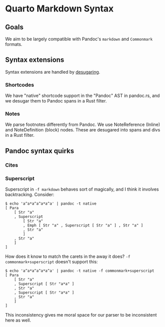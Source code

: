 # Quarto Markdown Syntax

## Goals

We aim to be largely compatible with Pandoc's `markdown` and `Commonmark` formats.

## Syntax extensions

Syntax extensions are handled by [desugaring](https://cs.brown.edu/courses/cs173/2012/book/Desugaring_as_a_Language_Feature.html).

### Shortcodes

We have "native" shortcode support in the "Pandoc" AST in pandoc.rs, and
we desugar them to Pandoc spans in a Rust filter.

### Notes

We parse footnotes differently from Pandoc.
We use NoteReference (Inline) and NoteDefinition (block) nodes.
These are desugared into spans and divs in a Rust filter.


## Pandoc syntax quirks

### Cites

### Superscript

Superscript in `-f markdown` behaves sort of magically, and I think it involves backtracking. Consider:

```
$ echo 'a^a*a^a^a*a^a' | pandoc -t native
[ Para
    [ Str "a"
    , Superscript
        [ Str "a"
        , Emph [ Str "a" , Superscript [ Str "a" ] , Str "a" ]
        , Str "a"
        ]
    , Str "a"
    ]
]
```

How does it know to match the carets in the away it does? `-f commonmark+superscript` doesn't support this:

```
$ echo 'a^a*a^a^a*a^a' | pandoc -t native -f commonmark+superscript
[ Para
    [ Str "a"
    , Superscript [ Str "a*a" ]
    , Str "a"
    , Superscript [ Str "a*a" ]
    , Str "a"
    ]
]
```

This inconsistency gives me moral space for our parser to be inconsistent here as well.